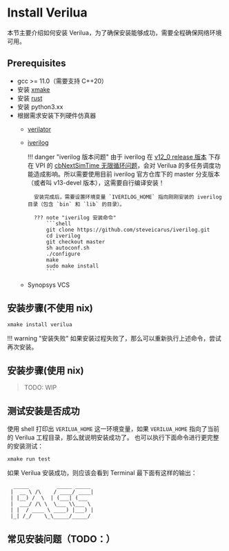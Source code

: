 # Install Verilua
本节主要介绍如何安装 Verilua，为了确保安装能够成功，需要全程确保网络环境可用。

## Prerequisites
- gcc >= 11.0（需要支持 C++20）
- 安装 [xmake](https://xmake.io/)
- 安装 [rust](https://www.rust-lang.org/tools/install)
- 安装 python3.xx
- 根据需求安装下列硬件仿真器
    - [verilator](https://github.com/verilator/verilator)
    - [iverilog](https://github.com/steveicarus/iverilog)

        !!! danger "iverilog 版本问题"
            由于 iverilog 在 [v12_0 release 版本](https://github.com/steveicarus/iverilog/releases/tag/v12_0) 下存在 VPI 的 [cbNextSimTime 无限循环问题](https://github.com/steveicarus/iverilog/pull/1098)，会对 Verilua 的多任务调度功能造成影响。所以需要使用目前 iverilog 官方仓库下的 master 分支版本（或者叫 v13-devel 版本），这需要自行编译安装！

            安装完成后，需要设置环境变量 `IVERILOG_HOME` 指向刚刚安装的 iverilog 目录（包含 `bin` 和 `lib` 的目录）。

            ??? note "iverilog 安装命令"
                ```shell
                git clone https://github.com/steveicarus/iverilog.git
                cd iverilog
                git checkout master
                sh autoconf.sh
                ./configure
                make
                sudo make install
                ```

    - Synopsys VCS

## 安装步骤(不使用 nix)
```shell
xmake install verilua
```
!!! warning "安装失败"
    如果安装过程失败了，那么可以重新执行上述命令，尝试再次安装。

## 安装步骤(使用 nix)
> TODO: WIP

## 测试安装是否成功
使用 shell 打印出 `VERILUA_HOME` 这一环境变量，如果 `VERILUA_HOME` 指向了当前的 Verilua 工程目录，那么就说明安装成功了。
也可以执行下面命令进行更完整的安装测试：
```shell
xmake run test
```
如果 Verilua 安装成功，则应该会看到 Terminal 最下面有这样的输出：
```shell title="Terminal"
  _____         _____ _____ 
 |  __ \ /\    / ____/ ____|
 | |__) /  \  | (___| (___  
 |  ___/ /\ \  \___ \\___ \ 
 | |  / ____ \ ____) |___) |
 |_| /_/    \_\_____/_____/ 
```

## 常见安装问题（TODO：）